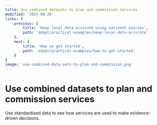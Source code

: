 ```yaml
---
title: Use combined datasets to plan and commission services
modified: '2025-08-26'
links: {
    previous: {
        title: 'Keep local data accurate using national sources',
        path: 'adopt/practical-examples/keep-local-data-accurate'
    },
    next: {
        title: 'How to get started',
        path: 'adopt/practical-examples/how-to-get-started'
    }
}
image: 'use-combined-data-sets-to-plan-and-commission.png'
---
```


# Use combined datasets to plan and commission services

Use standardised data to see how services are used to make evidence-driven decisions.